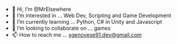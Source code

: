 - 👋 Hi, I’m @MrElsewhere
- 👀 I’m interested in ... Web Dev, Scripting and Game Development
- 🌱 I’m currently learning ... Python, C# in Unity and Javascript
- 💞️ I’m looking to collaborate on ... games
- 📫 How to reach me ... sgenovese91.dev@gmail.com

<!---
MrElsewhere/MrElsewhere is a ✨ special ✨ repository because its `README.md` (this file) appears on your GitHub profile.
You can click the Preview link to take a look at your changes.
--->

